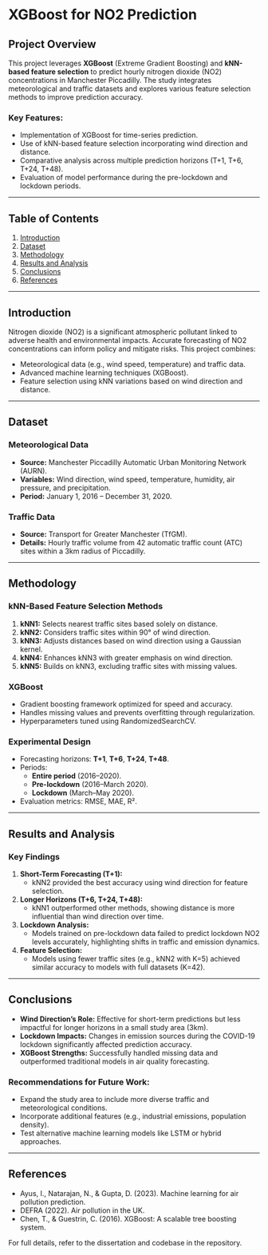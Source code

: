 # XGBoost for NO2 Prediction

## Project Overview

This project leverages **XGBoost** (Extreme Gradient Boosting) and **kNN-based feature selection** to predict hourly nitrogen dioxide (NO2) concentrations in Manchester Piccadilly. The study integrates meteorological and traffic datasets and explores various feature selection methods to improve prediction accuracy.

### Key Features:
- Implementation of XGBoost for time-series prediction.
- Use of kNN-based feature selection incorporating wind direction and distance.
- Comparative analysis across multiple prediction horizons (T+1, T+6, T+24, T+48).
- Evaluation of model performance during the pre-lockdown and lockdown periods.

---

## Table of Contents
1. [Introduction](#introduction)
2. [Dataset](#dataset)
3. [Methodology](#methodology)
4. [Results and Analysis](#results-and-analysis)
5. [Conclusions](#conclusions)
6. [References](#references)

---

## Introduction

Nitrogen dioxide (NO2) is a significant atmospheric pollutant linked to adverse health and environmental impacts. Accurate forecasting of NO2 concentrations can inform policy and mitigate risks. This project combines:
- Meteorological data (e.g., wind speed, temperature) and traffic data.
- Advanced machine learning techniques (XGBoost).
- Feature selection using kNN variations based on wind direction and distance.

---

## Dataset

### Meteorological Data
- **Source:** Manchester Piccadilly Automatic Urban Monitoring Network (AURN).
- **Variables:** Wind direction, wind speed, temperature, humidity, air pressure, and precipitation.
- **Period:** January 1, 2016 – December 31, 2020.

### Traffic Data
- **Source:** Transport for Greater Manchester (TfGM).
- **Details:** Hourly traffic volume from 42 automatic traffic count (ATC) sites within a 3km radius of Piccadilly.

---

## Methodology

### kNN-Based Feature Selection Methods
1. **kNN1:** Selects nearest traffic sites based solely on distance.
2. **kNN2:** Considers traffic sites within 90° of wind direction.
3. **kNN3:** Adjusts distances based on wind direction using a Gaussian kernel.
4. **kNN4:** Enhances kNN3 with greater emphasis on wind direction.
5. **kNN5:** Builds on kNN3, excluding traffic sites with missing values.

### XGBoost
- Gradient boosting framework optimized for speed and accuracy.
- Handles missing values and prevents overfitting through regularization.
- Hyperparameters tuned using RandomizedSearchCV.

### Experimental Design
- Forecasting horizons: **T+1**, **T+6**, **T+24**, **T+48**.
- Periods:
  - **Entire period** (2016–2020).
  - **Pre-lockdown** (2016–March 2020).
  - **Lockdown** (March–May 2020).
- Evaluation metrics: RMSE, MAE, R².

---

## Results and Analysis

### Key Findings
1. **Short-Term Forecasting (T+1):**
   - kNN2 provided the best accuracy using wind direction for feature selection.
2. **Longer Horizons (T+6, T+24, T+48):**
   - kNN1 outperformed other methods, showing distance is more influential than wind direction over time.
3. **Lockdown Analysis:**
   - Models trained on pre-lockdown data failed to predict lockdown NO2 levels accurately, highlighting shifts in traffic and emission dynamics.
4. **Feature Selection:**
   - Models using fewer traffic sites (e.g., kNN2 with K=5) achieved similar accuracy to models with full datasets (K=42).

---

## Conclusions

- **Wind Direction’s Role:** Effective for short-term predictions but less impactful for longer horizons in a small study area (3km).
- **Lockdown Impacts:** Changes in emission sources during the COVID-19 lockdown significantly affected prediction accuracy.
- **XGBoost Strengths:** Successfully handled missing data and outperformed traditional models in air quality forecasting.

### Recommendations for Future Work:
- Expand the study area to include more diverse traffic and meteorological conditions.
- Incorporate additional features (e.g., industrial emissions, population density).
- Test alternative machine learning models like LSTM or hybrid approaches.

---

## References
- Ayus, I., Natarajan, N., & Gupta, D. (2023). Machine learning for air pollution prediction.
- DEFRA (2022). Air pollution in the UK.
- Chen, T., & Guestrin, C. (2016). XGBoost: A scalable tree boosting system.

For full details, refer to the dissertation and codebase in the repository.
